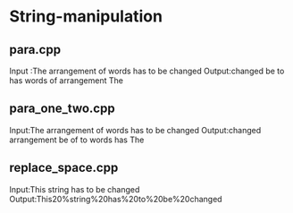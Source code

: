 String-manipulation
===================
para.cpp
--------

Input :The arrangement of words has to be changed
Output:changed be to has words of arrangement The

para_one_two.cpp
------------

Input:The arrangement of words has to be changed
Output:changed arrangement be of to words has The

replace_space.cpp
-------------
Input:This string has to be changed
Output:This20%string%20has%20to%20be%20changed



